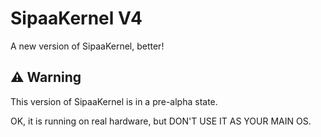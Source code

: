 # SipaaKernel V4

A new version of SipaaKernel, better!


## ⚠️ Warning
This version of SipaaKernel is in a pre-alpha state.

OK, it is running on real hardware, but DON'T USE IT AS YOUR MAIN OS.
